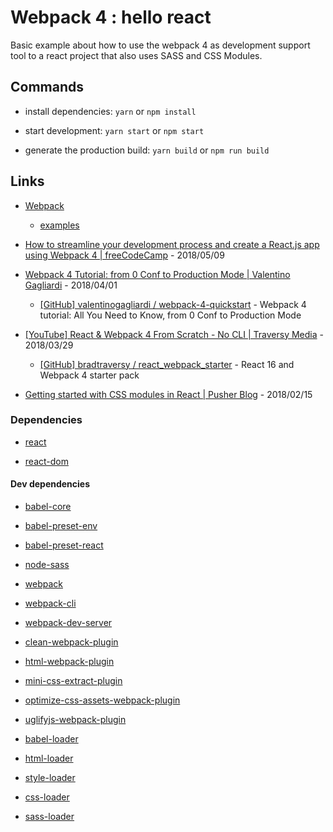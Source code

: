 # Webpack 4 : hello react

Basic example about how to use the webpack 4 as development support tool to a react project that also uses SASS and CSS Modules.


## Commands

* install dependencies: `yarn` or `npm install`

* start development:  `yarn start` or `npm start`

* generate the production build: `yarn build` or `npm run build`


## Links

* [Webpack](https://webpack.js.org/)

  * [examples](https://github.com/webpack/webpack/tree/master/examples)

* [How to streamline your development process and create a React.js app using Webpack 4 | freeCodeCamp](https://medium.freecodecamp.org/how-to-develop-react-js-apps-fast-using-webpack-4-3d772db957e4) - 2018/05/09

* [Webpack 4 Tutorial: from 0 Conf to Production Mode | Valentino Gagliardi](https://www.valentinog.com/blog/webpack-4-tutorial/) - 2018/04/01

  * [[GitHub] valentinogagliardi / webpack-4-quickstart](https://github.com/valentinogagliardi/webpack-4-quickstart) - Webpack 4 tutorial: All You Need to Know, from 0 Conf to Production Mode

* [[YouTube] React & Webpack 4 From Scratch - No CLI | Traversy Media](https://www.youtube.com/watch?v=deyxI-6C2u4) - 2018/03/29

  * [[GitHub] bradtraversy / react_webpack_starter](https://github.com/bradtraversy/react_webpack_starter) - React 16 and Webpack 4 starter pack

* [Getting started with CSS modules in React | Pusher Blog](https://blog.pusher.com/css-modules-react/) - 2018/02/15


### Dependencies

* [react](https://www.npmjs.com/package/react)
  
* [react-dom](https://www.npmjs.com/package/react-dom)

#### Dev dependencies

* [babel-core](https://www.npmjs.com/package/babel-core)

* [babel-preset-env](https://www.npmjs.com/package/babel-preset-env)

* [babel-preset-react](https://www.npmjs.com/package/babel-preset-react)

* [node-sass](node-sass)

* [webpack](https://www.npmjs.com/package/webpack)

* [webpack-cli](https://www.npmjs.com/package/webpack-cli)

* [webpack-dev-server](https://www.npmjs.com/package/webpack-dev-server)

* [clean-webpack-plugin](https://www.npmjs.com/package/clean-webpack-plugin)

* [html-webpack-plugin](https://www.npmjs.com/package/html-webpack-plugin)

* [mini-css-extract-plugin](https://www.npmjs.com/package/mini-css-extract-plugin)

* [optimize-css-assets-webpack-plugin](https://www.npmjs.com/package/optimize-css-assets-webpack-plugin)

* [uglifyjs-webpack-plugin](https://www.npmjs.com/package/uglifyjs-webpack-plugin)

* [babel-loader](https://www.npmjs.com/package/babel-loader)

* [html-loader](https://www.npmjs.com/package/html-loader)

* [style-loader](https://www.npmjs.com/package/style-loader)

* [css-loader](https://www.npmjs.com/package/css-loader)

* [sass-loader](https://www.npmjs.com/package/sass-loader)
